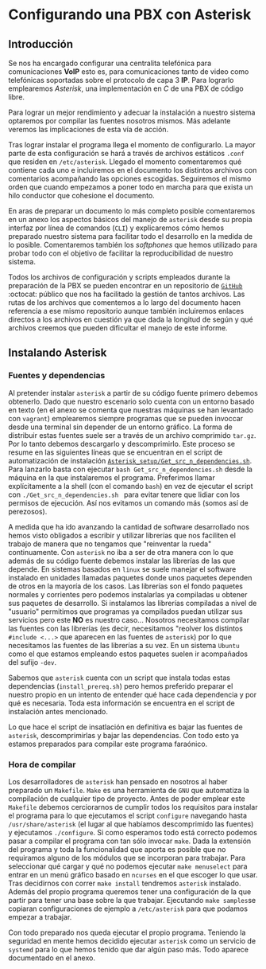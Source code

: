 <!-- # First steps with Asterisk

## Disclaimer
This info has been taken from asterisk's [wiki](https://wiki.asterisk.org/) unless otherwise noted.

## Runnig asterisk
You can run asterisk by invoking:

```bash
asterisk -cvvvvv # Run asterisk with a CLI attached and vervosity level 5
asterisk         # Run asterisk in the background. We can attach to it later on
astrisk -rvvvvv  # Attach a CLI to an already running asterisk instance 
```

Stoping it can by done by:

```bash
asterisk -rx 'core stop gracefully' # If not currently on asterisk's CLI
coder stop gracefully               # If on asterisk's CLI
```

Exiting the CLI is done by pressing `CTRL + C`.

### Running it as a service
In order to run it as a service you can get the following unit file into `/etc/systemd/system` and use `systemd`'s utilities with `systemctl`. Just be sure to correct file permissions on each of asterisk's dependencies as the user and group running the instance will be `asterisk:asterisk`. The file has been taken from [here](https://github.com/johannbg/systemd-units/blob/master/projects/asterisk/service/asterisk.service).

## Playing back an audio file
Asterisk uses **applications** to do stuff. We are going to use the `Playback()` app to play an audio file back to the caller when he/she dials `100`. To do so we need to take care of several things:

### Setting up `/etc/asterisk/extensions.conf`
The contents are not yeat crystal clear to me...

```ini
[from-internal]
exten = 100,1,Answer()
same = n,Wait(1)
; same = n,Playback(hello-world)
same = n,Playback(/home/vagrant/estefania)
same = n,Hangup()
```

We'll let asterisk anwswer the call and pplayback the provided file. If we use a standalone name asterisk will look for files under `/var/lib/asterisk/sounds/en/`. We can, as seen, provide absolute paths **without** the file extension. We can also see how the **SIP** clients should dial `100` to access this service.

Asterisk likes to play `.gsm` files. This audio codec provides us with low-quality compressed audio. The files can be generated from `.wav` files using good old `sox`. Just run:

```bash
sox input.xxx output.gsm
```

Where `xxx` is the input extension. You can then record any files you want and use them! Be careful though as converting a file to `.gsm` and back again introduces a great deal of noise...

### Adding users through `/etc/asterisk/pjsip.conf`
This file helps us define the transport protocol to use as well as *PBX* users:

```ini
[transport_udp]
type = transport
protocol = udp
; Bind (a.k.a listen on) to every interface
bind = 0.0.0.0

; Config extracted from https://wiki.asterisk.org/wiki/display/AST/Creating+SIP+Accounts
; Check https://wiki.asterisk.org/wiki/display/AST/PJSIP+Configuration+Sections+and+Relationships for info in user config!

; Templates for the necessary config sections

[endpoint_internal](!)
type = endpoint
context = from-internal
disallow = all
allow = ulaw

[auth_userpass](!)
type = auth
auth_type = userpass

[aor_dynamic](!)
type = aor
max_contacts = 1

; Instantiate those templates. If not overwritten the defaults are inherited!

[spike](endpoint_internal)
auth = spike_auth
aors = spike_aor
[spike_auth](auth_userpass)
username = spike
password = spike
[spike_aor](aor_dynamic)

[jin](endpoint_internal)
auth = jin_auth
aors = jin_aor
[jin_auth](auth_userpass)
username = jin
password = jin
[jin_aor](aor_dynamic)
```

A **SIP** client connecting to us should use the following data:
1. Username -> `spike`
2. Password -> `spike`
3. Server -> `Asterisk's Host IP`

You should see that the user registers itself automatically.

### Making the call
Depending on your **SIP** client you'll need to make the call in one way or another. I used Android's default phone app and had to manually ask it to use my **SIP** profile rather than the **SIM** card to make any calls. Be sure to be connected to the LAN where your asterisk instance is running!

### Differentiating called number, user and caller ID
When modifying `pjsip.conf` we are defining the accounts that any given softphone is going to use. We should note that the numbers we make the calls to are actually defined in `extensions.conf` through the so called extension number. That's where we map extension number to registered username. We can also add a caller ID that will be returned to the calling phone as additional info! -->

# Configurando una PBX con Asterisk

## Introducción
Se nos ha encargado configurar una centralita telefónica para comunicaciones **VoIP** esto es, para comunicaciones tanto de video como telefónicas soportadas sobre el protocolo de capa 3 **IP**. Para lograrlo emplearemos *Asterisk*, una implementación en *C* de una PBX de código libre.

Para lograr un mejor rendimiento y adecuar la instalación a nuestro sistema optaremos por compilar las fuentes nosotros mismos. Más adelante veremos las implicaciones de esta vía de acción.

Tras lograr instalar el programa llega el momento de configurarlo. La mayor parte de esta configuración se hará a través de archivos estáticos `.conf` que residen en `/etc/asterisk`. Llegado el momento comentaremos qué contiene cada uno e incluiremos en el documento los distintos archivos con comentarios acompañando las opciones escogidas. Seguiremos el mismo orden que cuando empezamos a poner todo en marcha para que exista un hilo conductor que cohesione el documento.

En aras de preparar un documento lo más completo posible comentaremos en un anexo los aspectos básicos del manejo de `asterisk` desde su propia interfaz por línea de comandos (`CLI`) y explicaremos cómo hemos preparado nuestro sistema para facilitar todo el desarrollo en la medida de lo posible. Comentaremos también los *softphones* que hemos utilizado para probar todo con el objetivo de facilitar la reproducibilidad de nuestro sistema.

Todos los archivos de configuración y scripts empleados durante la preparación de la PBX se pueden encontrar en un repositorio de [`GitHub`](https://github.com/) :octocat: público que nos ha facilitado la gestión de tantos archivos. Las rutas de los archivos que comentemos a lo largo del documento hacen referencia a ese mismo repositorio aunque también incluiremos enlaces directos a los archivos en cuestión ya que dada la longitud de según y qué archivos creemos que pueden dificultar el manejo de este informe.

## Instalando Asterisk
### Fuentes y dependencias
Al pretender instalar `asterisk` a partir de su código fuente primero debemos obtenerlo. Dado que nuestro escenario solo cuenta con un entorno basado en texto (en el anexo se comenta que nuestras máquinas se han levantado con `vagrant`) emplearemos siempre programas que se pueden invoccar desde una terminal sin depender de un entorno gráfico. La forma de distribuir estas fuentes suele ser a través de un archivo comprimido `tar.gz`. Por lo tanto debemos descargarlo y descomprimirlo. Este proceso se resume en las siguientes líneas que se encuentran en el script de automatización de instalación [`Asterisk_setup/Get_src_n_dependencies.sh`](https://github.com). Para lanzarlo basta con ejecutar `bash Get_src_n_dependencies.sh` desde la máquina en la que instalaremos el programa. Preferimos llamar explícitamente a la shell (con el comando `bash`) en vez de ejecutar el script con `./Get_src_n_dependencies.sh ` para evitar tenere que lidiar con los permisos de ejecución. Así nos evitamos un comando más (somos así de perezosos).


A medida que ha ido avanzando la cantidad de software desarrollado nos hemos visto obligados a escribir y utilizar librerías que nos faciliten el trabajo de manera que no tengamos que "reinventar la rueda" continuamente. Con `asterisk` no iba a ser de otra manera con lo que además de su código fuente debemos instalar las librerías de las que depende. En sistemas basados en `linux` se suele manejar el software instalado en unidades llamadas paquetes donde unos paquetes dependen de otros en la mayoría de los casos. Las librerías son el fondo paquetes normales y corrientes pero podemos instalarlas ya compiladas u obtener sus paquetes de desarrollo. Si instalamos las librerías compiladas a nivel de "usuario" permitimos que programas ya compilados puedan utilizar sus servicios pero este **NO** es nuestro caso... Nosotros necesitamos compilar las fuentes con las librerías (es decir, necesitamos "reolver los distintos `#include <...>` que aparecen en las fuentes de `asterisk`) por lo que necesitamos las fuentes de las librerías a su vez. En un sistema `Ubuntu` como el que estamos empleando estos paquetes suelen ir acompañados del sufijo `-dev`.

Sabemos que `asterisk` cuenta con un script que instala todas estas dependencias (`install_prereq.sh`) pero hemos preferido preparar el nuestro propio en un intento de entender qué hace cada dependencia y por qué es necesaria. Toda esta información se encuentra en el script de instalación antes mencionado.

Lo que hace el script de insatlación en definitiva es bajar las fuentes de `asterisk`, descomprimirlas y bajar las dependencias. Con todo esto ya estamos preparados para compilar este programa faraónico.

### Hora de compilar
Los desarrolladores de `asterisk` han pensado en nosotros al haber preparado un `Makefile`. `Make` es una herramienta de `GNU` que automatiza la compilación de cualquier tipo de proyecto. Antes de poder emplear este `Makefile` debemos cerciorarnos de cumplir todos los requisitos para instalar el programa para lo que ejecutamos el script `configure` navegando hasta `/usr/share/asterisk` (el lugar al que habíamos descomprimido las fuentes) y ejecutamos `./configure`. Si como esperamos todo está correcto podemos pasar a compilar el programa con tan sólo invocar `make`. Dada la extensión del programa y toda la funcionalidad que aporta es posible que no requiramos alguno de los módulos que se incorporan para trabajar. Para seleccionar qué cargar y qué no podemos ejecutar `make menuselect` para entrar en un menú gráfico basado en `ncurses` en el que escoger lo que usar. Tras decidirnos con correr `make install` tendremos `asterisk` instalado. Además del propio programa queremos tener una configuración de la que partir para tener una base sobre la que trabajar. Ejecutando `make samples`se copiaran configuraciones de ejemplo a `/etc/asterisk` para que podamos empezar a trabajar.

Con todo preparado nos queda ejecutar el propio programa. Teniendo la seguridad en mente hemos decidido ejecutar `asterisk` como un servicio de `systemd` para lo que hemos tenido que dar algún paso más. Todo aparece documentado en el anexo.